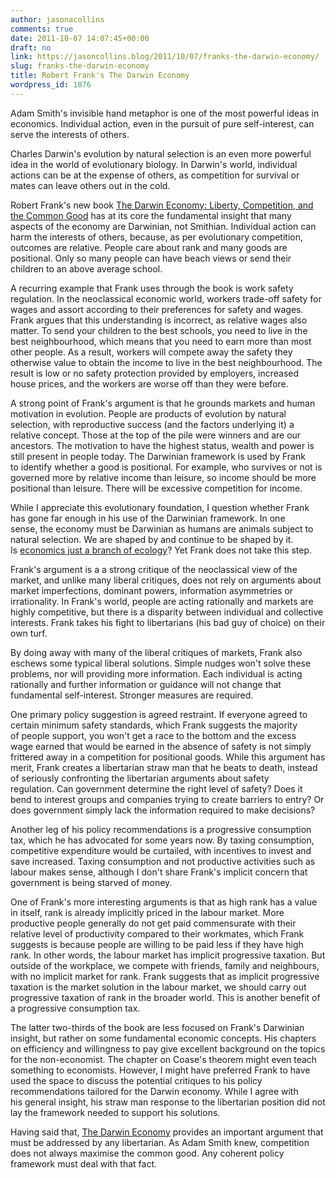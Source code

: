 ```yaml
---
author: jasonacollins
comments: true
date: 2011-10-07 14:07:45+00:00
draft: no
link: https://jasoncollins.blog/2011/10/07/franks-the-darwin-economy/
slug: franks-the-darwin-economy
title: Robert Frank's The Darwin Economy
wordpress_id: 1876
---
```


Adam Smith's invisible hand metaphor is one of the most powerful ideas in economics. Individual action, even in the pursuit of pure self-interest, can serve the interests of others.

Charles Darwin's evolution by natural selection is an even more powerful idea in the world of evolutionary biology. In Darwin's world, individual actions can be at the expense of others, as competition for survival or mates can leave others out in the cold.

Robert Frank's new book [The Darwin Economy: Liberty, Competition, and the Common Good](http://www.amazon.com/gp/product/B008W4ASGC/ref=as_li_ss_tl?ie=UTF8&camp=1789&creative=390957&creativeASIN=B008W4ASGC&linkCode=as2&tag=evolvieconom-20) has at its core the fundamental insight that many aspects of the economy are Darwinian, not Smithian. Individual action can harm the interests of others, because, as per evolutionary competition, outcomes are relative. People care about rank and many goods are positional. Only so many people can have beach views or send their children to an above average school.

A recurring example that Frank uses through the book is work safety regulation. In the neoclassical economic world, workers trade-off safety for wages and assort according to their preferences for safety and wages. Frank argues that this understanding is incorrect, as relative wages also matter. To send your children to the best schools, you need to live in the best neighbourhood, which means that you need to earn more than most other people. As a result, workers will compete away the safety they otherwise value to obtain the income to live in the best neighbourhood. The result is low or no safety protection provided by employers, increased house prices, and the workers are worse off than they were before.

A strong point of Frank's argument is that he grounds markets and human motivation in evolution. People are products of evolution by natural selection, with reproductive success (and the factors underlying it) a relative concept. Those at the top of the pile were winners and are our ancestors. The motivation to have the highest status, wealth and power is still present in people today. The Darwinian framework is used by Frank to identify whether a good is positional. For example, who survives or not is governed more by relative income than leisure, so income should be more positional than leisure. There will be excessive competition for income.

While I appreciate this evolutionary foundation, I question whether Frank has gone far enough in his use of the Darwinian framework. In one sense, the economy must be Darwinian as humans are animals subject to natural selection. We are shaped by and continue to be shaped by it. Is [economics just a branch of ecology](https://jasoncollins.blog/2011/08/economics-is-a-branch-of-ecology/)? Yet Frank does not take this step.

Frank's argument is a a strong critique of the neoclassical view of the market, and unlike many liberal critiques, does not rely on arguments about market imperfections, dominant powers, information asymmetries or irrationality. In Frank's world, people are acting rationally and markets are highly competitive, but there is a disparity between individual and collective interests. Frank takes his fight to libertarians (his bad guy of choice) on their own turf.

By doing away with many of the liberal critiques of markets, Frank also eschews some typical liberal solutions. Simple nudges won't solve these problems, nor will providing more information. Each individual is acting rationally and further information or guidance will not change that fundamental self-interest. Stronger measures are required.

One primary policy suggestion is agreed restraint. If everyone agreed to certain minimum safety standards, which Frank suggests the majority of people support, you won't get a race to the bottom and the excess wage earned that would be earned in the absence of safety is not simply frittered away in a competition for positional goods. While this argument has merit, Frank creates a libertarian straw man that he beats to death, instead of seriously confronting the libertarian arguments about safety regulation. Can government determine the right level of safety? Does it bend to interest groups and companies trying to create barriers to entry? Or does government simply lack the information required to make decisions?

Another leg of his policy recommendations is a progressive consumption tax, which he has advocated for some years now. By taxing consumption, competitive expenditure would be curtailed, with incentives to invest and save increased. Taxing consumption and not productive activities such as labour makes sense, although I don't share Frank's implicit concern that government is being starved of money.

One of Frank's more interesting arguments is that as high rank has a value in itself, rank is already implicitly priced in the labour market. More productive people generally do not get paid commensurate with their relative level of productivity compared to their workmates, which Frank suggests is because people are willing to be paid less if they have high rank. In other words, the labour market has implicit progressive taxation. But outside of the workplace, we compete with friends, family and neighbours, with no implicit market for rank. Frank suggests that as implicit progressive taxation is the market solution in the labour market, we should carry out progressive taxation of rank in the broader world. This is another benefit of a progressive consumption tax.

The latter two-thirds of the book are less focused on Frank's Darwinian insight, but rather on some fundamental economic concepts. His chapters on efficiency and willingness to pay give excellent background on the topics for the non-economist. The chapter on Coase's theorem might even teach something to economists. However, I might have preferred Frank to have used the space to discuss the potential critiques to his policy recommendations tailored for the Darwin economy. While I agree with his general insight, his straw man response to the libertarian position did not lay the framework needed to support his solutions.

Having said that, [The Darwin Economy](http://www.amazon.com/gp/product/0691153191/ref=as_li_ss_tl?ie=UTF8&camp=1789&creative=390957&creativeASIN=0691153191&linkCode=as2&tag=evolvieconom-20) provides an important argument that must be addressed by any libertarian. As Adam Smith knew, competition does not always maximise the common good. Any coherent policy framework must deal with that fact.
